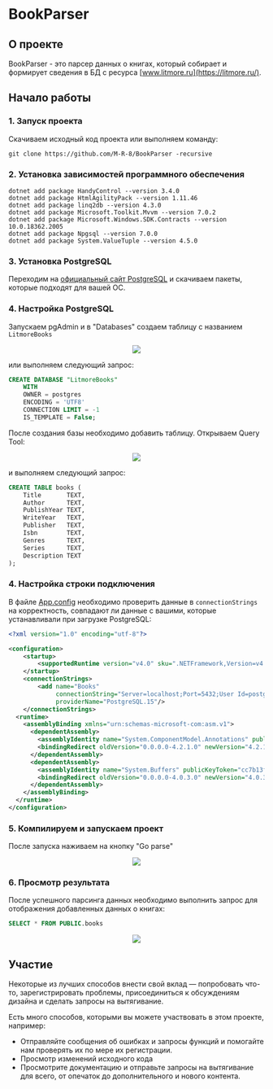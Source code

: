 # BookParser

## О проекте

BookParser - это парсер данных о книгах, который собирает и формирует сведения в БД с ресурса [www.litmore.ru](https://litmore.ru/).

## Начало работы

### 1. Запуск проекта

Скачиваем исходный код проекта или выполняем команду:
```
git clone https://github.com/M-R-8/BookParser -recursive
```

### 2.	Установка зависимостей программного обеспечения

```
dotnet add package HandyControl --version 3.4.0
dotnet add package HtmlAgilityPack --version 1.11.46
dotnet add package linq2db --version 4.3.0
dotnet add package Microsoft.Toolkit.Mvvm --version 7.0.2
dotnet add package Microsoft.Windows.SDK.Contracts --version 10.0.18362.2005
dotnet add package Npgsql --version 7.0.0
dotnet add package System.ValueTuple --version 4.5.0
```

### 3.	Установка PostgreSQL

Переходим на [официальный сайт PostgreSQL](https://www.enterprisedb.com/downloads/postgres-postgresql-downloads) и скачиваем пакеты, которые подходят для вашей ОС.

### 4.	Настройка PostgreSQL

Запускаем pgAdmin и в "Databases" создаем таблицу с названием `LitmoreBooks`

<p align="center">
    <img align="center" src="https://telegra.ph/file/18c3f89f625a7716816c2.png">
</p>

или выполняем следующий запрос:

```SQL
CREATE DATABASE "LitmoreBooks"
    WITH
    OWNER = postgres
    ENCODING = 'UTF8'
    CONNECTION LIMIT = -1
    IS_TEMPLATE = False;
```

После создания базы необходимо добавить таблицу.
Открываем Query Tool:

<p align="center">
    <img align="center" src="https://telegra.ph/file/1d9cebf4a1e425209a6f9.png">
</p>

и выполняем следующий запрос:

```SQL
CREATE TABLE books (
    Title       TEXT,
    Author      TEXT,
    PublishYear TEXT,
    WriteYear   TEXT,
    Publisher   TEXT,
    Isbn        TEXT,
    Genres      TEXT,
    Series      TEXT,
    Description TEXT
);
```

### 4.	Настройка строки подключения

В файле [App.config](https://github.com/M-R-8/BookParser/blob/master/BookParser/App.config) необходимо проверить данные в `connectionStrings` на корректность, совпадают ли данные с вашими, которые устанавливали при загрузке PostgreSQL:

```XML
<?xml version="1.0" encoding="utf-8"?>

<configuration>
    <startup> 
        <supportedRuntime version="v4.0" sku=".NETFramework,Version=v4.8" />
    </startup>
	<connectionStrings>
		<add name="Books"
			 connectionString="Server=localhost;Port=5432;User Id=postgres;Password=123;Database=LitmoreBooks;"
			 providerName="PostgreSQL.15"/>
    </connectionStrings>
  <runtime>
    <assemblyBinding xmlns="urn:schemas-microsoft-com:asm.v1">
      <dependentAssembly>
        <assemblyIdentity name="System.ComponentModel.Annotations" publicKeyToken="b03f5f7f11d50a3a" culture="neutral" />
        <bindingRedirect oldVersion="0.0.0.0-4.2.1.0" newVersion="4.2.1.0" />
      </dependentAssembly>
      <dependentAssembly>
        <assemblyIdentity name="System.Buffers" publicKeyToken="cc7b13ffcd2ddd51" culture="neutral" />
        <bindingRedirect oldVersion="0.0.0.0-4.0.3.0" newVersion="4.0.3.0" />
      </dependentAssembly>
    </assemblyBinding>
  </runtime>
</configuration>
```

### 5. Компилируем и запускаем проект

После запуска наживаем на кнопку "Go parse"

<p align="center">
    <img align="center" src="https://telegra.ph/file/0c636fc59ebe579e51a54.png">
</p>

### 6. Просмотр результата

После успешного парсинга данных необходимо выполнить запрос для отображения добавленных данных о книгах:

```SQL
SELECT * FROM PUBLIC.books
```

<p align="center">
    <img align="center" src="https://telegra.ph/file/31f7d3a0f1687635a21ce.png">
</p>

## Участие
Некоторые из лучших способов внести свой вклад — попробовать что-то, зарегистрировать проблемы, присоединиться к обсуждениям дизайна и сделать запросы на вытягивание.

Есть много способов, которыми вы можете участвовать в этом проекте, например:

* Отправляйте сообщения об ошибках и запросы функций и помогайте нам проверять их по мере их регистрации.
* Просмотр изменений исходного кода
* Просмотрите документацию и отправьте запросы на вытягивание для всего, от опечаток до дополнительного и нового контента.